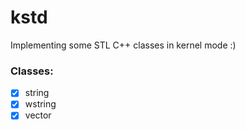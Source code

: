 # kstd 

Implementing some STL C++ classes in kernel mode :)

### Classes:
- [x] string
- [x] wstring
- [x] vector